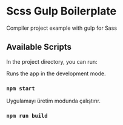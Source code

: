 # Scss Gulp Boilerplate

Compiler project example with gulp for Sass

## Available Scripts

In the project directory, you can run:

Runs the app in the development mode.

### `npm start`

Uygulamayı üretim modunda çalıştırır.

### `npm run build`